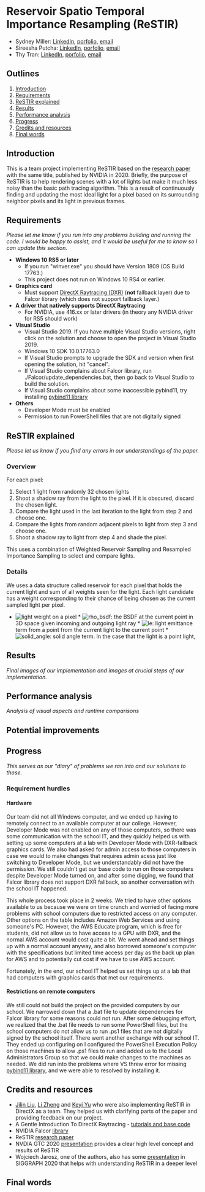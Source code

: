 # Reservoir Spatio Temporal Importance Resampling (ReSTIR)

* Sydney Miller: [LinkedIn](), [porfolio](), [email]()
* Sireesha Putcha: [LinkedIn](), [porfolio](), [email]()
* Thy Tran: [LinkedIn](), [porfolio](), [email]()

## Outlines
1. [Introduction](#introduction)
2. [Requirements](#requirements)
3. [ReSTIR explained](#restir-explained)
4. [Results](results)
5. [Performance analysis](#performance-analysis)
6. [Progress](progress)
7. [Credits and resources](#credits-and-resources)
8. [Final words](#final-words)

## Introduction

This is a team project implementing ReSTIR based on the [research paper](https://research.nvidia.com/sites/default/files/pubs/2020-07_Spatiotemporal-reservoir-resampling/ReSTIR.pdf) with the same title, published by NVIDIA in 2020. Briefly, the purpose of ReSTIR is to help rendering scenes with a lot of lights but make it much less noisy than the basic path tracing algorithm. This is a result of continuously finding and updating the most ideal light for a pixel based on its surrounding neighbor pixels and its light in previous frames.

## Requirements
*Please let me know if you run into any problems building and running the code. I would be happy to assist, and it would be useful for me to know so I can update this section.*
* **Windows 10 RS5 or later**
    * If you run "winver.exe" you should have Version 1809 (OS Build 17763.)
    * This project does not run on Windows 10 RS4 or earlier.
* **Graphics card**
    * Must support [DirectX Raytracing (DXR)](https://www.nvidia.com/en-us/geforce/news/geforce-gtx-dxr-ray-tracing-available-now/) (**not** fallback layer) due to Falcor library (which does not support fallback layer.)
* **A driver that natively supports DirectX Raytracing**
     * For NVIDIA, use 416.xx or later drivers (in theory any NVIDIA driver for RS5 should work)
* **Visual Studio**
    * Visual Studio 2019. If you have multiple Visual Studio versions, right click on the solution and choose to open the project in Visual Studio 2019.
    * Windows 10 SDK 10.0.17763.0
    * If Visual Studio prompts to upgrade the SDK and version when first opening the solution, hit "cancel".
    * If Visual Studio complains about Falcor library, run ./Falcor/update_dependencies.bat, then go back to Visual Studio to build the solution.
    * If Visual Studio complains about some inaccessible pybind11, try installing [pybind11 library](https://pybind11.readthedocs.io/en/stable/installing.html)
* **Others**
    * Developer Mode must be enabled
    * Permission to run PowerShell files that are not digitally signed
 
## ReSTIR explained 
*Please let us know if you find any errors in our understandings of the paper.*

### Overview
For each pixel:
1. Select 1 light from randomly 32 chosen lights
2. Shoot a shadow ray from the light to the pixel. If it is obscured, discard the chosen light.
3. Compare the light used in the last iteration to the light from step 2 and choose one.
4. Compare the lights from random adjacent pixels to light from step 3 and choose one.
5. Shoot a shadow ray to light from step 4 and shade the pixel.

This uses a combination of Weighted Reservoir Sampling and Resampled Importance Sampling to select and compare lights. 

### Details

We uses a data structure called reservoir for each pixel that holds the current light and sum of all weights seen for the light. Each light candidate has a weight corresponding to their chance of being chosen as the current sampled light per pixel.
* <img src="https://latex.codecogs.com/svg.latex?weight_i=w_i=\frac{\hat(p)(x)}{p(x)}=\frac{\rho(x)*L_e(x)*G(x)}{p(x)}" title="light weight on a pixel" />
    * <img src="https://latex.codecogs.com/svg.latex?{\rho(x)}" title="rho_bsdf" />: the BSDF at the current point in 3D space given incoming and outgoing light ray
    * <img src="https://latex.codecogs.com/svg.latex?{L_e(x)}" title="le" />: light emittance term from a point from the current light to the current point
    * <img src="https://latex.codecogs.com/svg.latex?{G(x)=\frac{(\vec{n}*\vec{w})(\vec{n'}*\vec{w'})}{\|x'-x^2|}}" title="solid_angle" />: solid angle term. In the case that the light is a point light, 

## Results
*Final images of our implementation and images at crucial steps of our implementation.*

## Performance analysis
*Analysis of visual aspects and runtime comparisons*

## Potential improvements

## Progress
*This serves as our "diary" of problems we ran into and our solutions to those.*

### Requirement hurdles

#### Hardware
Our team did not all Windows computer, and we ended up having to remotely connect to an available computer at our college. However, Developer Mode was not enabled on any of those computers, so there was some communication with the school IT, and they quickly helped us with setting up some computers at a lab with Developer Mode with DXR-fallback graphics cards. We also had asked for admin access to those computers in case we would to make changes that requires admin acess just like switching to Developer Mode, but we understandably did not have the permission. We still couldn't get our base code to run on those computers despite Developer Mode turned on, and after some digging, we found that Falcor library does not support DXR fallback, so another conversation with the school IT happened. 

This whole process took place in 2 weeks. We tried to have other options available to us because we were on time crunch and worried of facing more problems with school computers due to restricted access on any computer. Other options on the table includes Amazon Web Services and using someone's PC. However, the AWS Educate program, which is free for students, did not allow us to have access to a GPU with DXR, and the normal AWS account would cost quite a bit. We went ahead and set things up with a normal account anyway, and also borrowed someone's computer with the specifications but limited time access per day as the back up plan for AWS and to potentially cut cost if we have to use AWS account. 

Fortunately, in the end, our school IT helped us set things up at a lab that had computers with graphics cards that met our requirements. 

#### Restrictions on remote computers
We still could not build the project on the provided computers by our school. We narrowed down that a .bat file to update dependencies for Falcor library for some reasons could not run. After some debugging effort, we realized that the .bat file needs to run some PowerShell files, but the school computers do not allow us to run .ps1 files that are not digitally signed by the school itself. There went another exchange with our school IT. They ended up configuring on I configured the PowerShell Execution Policy on those machines to allow .ps1 files to run and added us to the Local Administrators Group so that we could make changes to the machines as needed. We did run into the problems where VS threw error for missing [pybind11 library](https://pybind11.readthedocs.io/en/stable/installing.html), and we were able to resolved by installing it.

## Credits and resources
* [Jilin Liu](https://www.linkedin.com/in/jilin-liu97/), [Li Zheng](https://www.linkedin.com/in/li-zheng-1955ba169/) and [Keyi Yu](https://www.linkedin.com/in/keyi-linda-yu-8b1178137/) who were also implementing ReSTIR in DirectX as a team. They helped us with clarifying parts of the paper and providing feedback on our project.
* A Gentle Introduction To DirectX Raytracing - [tutorials and base code](http://cwyman.org/code/dxrTutors/dxr_tutors.md.html)
* NVIDIA Falcor [library](https://developer.nvidia.com/falcor)
* ReSTIR [research paper](https://research.nvidia.com/sites/default/files/pubs/2020-07_Spatiotemporal-reservoir-resampling/ReSTIR.pdf)
* NVDIA GTC 2020 [presentation](https://www.nvidia.com/en-us/gtc/session-catalog/?search.language=1594320459782001LCjF&tab.catalogtabfields=1600209910618002Tlxt&search=restir#/session/1596757976864001iz1p) provides a clear high level concept and results of ReSTIR
* Wojciech Jarosz, one of the authors, also has some [presentation](https://cs.dartmouth.edu/wjarosz/publications/bitterli20spatiotemporal.html) in SIGGRAPH 2020 that helps with understanding ReSTIR in a deeper level


## Final words

